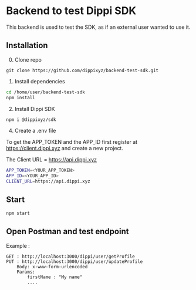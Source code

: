 # Backend to test Dippi SDK

This backend is used to test the SDK, as if an external user wanted to use it.

## Installation

0. Clone repo
   
```
git clone https://github.com/dippixyz/backend-test-sdk.git
```

1. Install dependencies
   
```bash
cd /home/user/backend-test-sdk
npm install 
```

2. Install Dippi SDK

```bash
npm i @dippixyz/sdk
```

4. Create a .env file

To get the APP_TOKEN and the APP_ID first register at https://client.dippi.xyz and create a new project.

The Client URL = https://api.dippi.xyz

```bash
APP_TOKEN=<YOUR_APP_TOKEN>
APP_ID=<YOUR_APP_ID>
CLIENT_URL=https://api.dippi.xyz
```


## Start
```bash
npm start 
```

## Open Postman and test endpoint

Example :

``` 
GET : http://localhost:3000/dippi/user/getProfile
PUT : http://localhost:3000/dippi/user/updateProfile
    Body: x-www-form-urlencoded 
    Params: 
        firstName : "My name"
        .... 

```

